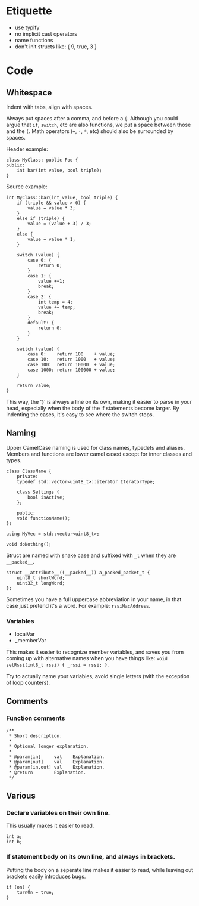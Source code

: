 
# Etiquette

- use typify
- no implicit cast operators
- name functions
- don't init structs like: { 9, true, 3 }


# Code

## Whitespace

Indent with tabs, align with spaces.

Always put spaces after a comma, and before a `{`.
Although you could argue that `if`, `switch`, etc are also functions, we put a space between those and the `(`.
Math operators (`+`, `-`, `*`, etc) should also be surrounded by spaces.

Header example:
```
class MyClass: public Foo {
public:
	int bar(int value, bool triple);
}
```

Source example:
```
int MyClass::bar(int value, bool triple) {
	if (triple && value > 0) {
		value = value * 3;
	}
	else if (triple) {
		value = (value + 3) / 3;
	}
	else {
		value = value * 1;
	}

	switch (value) {
		case 0: {
			return 0;
		}
		case 1: {
			value +=1;
			break;
		}
		case 2: {
			int temp = 4;
			value += temp;
			break;
		}
		default: {
			return 0;
		}
	}

	switch (value) {
		case 0:    return 100    + value;
		case 10:   return 1000   + value;
		case 100:  return 10000  + value;
		case 1000: return 100000 + value;
	}

	return value;
}
```

This way, the '}' is always a line on its own, making it easier to parse in your head, especially when the body of the if statements become larger.
By indenting the cases, it's easy to see where the switch stops.


## Naming

Upper CamelCase naming is used for class names, typedefs and aliases. Members and functions are lower camel cased except for inner classes and types. 

```
class ClassName {
    private:
    typedef std::vector<uint8_t>::iterator IteratorType;
    
    class Settings {
        bool isActive;
    };
    
    public:
    void functionName();
};

using MyVec = std::vector<uint8_t>;

void doNothing();
```

Struct are named with snake case and suffixed with `_t` when they are `__packed__`.

```
struct __attribute__((__packed__)) a_packed_packet_t {
    uint8_t shortWord;
    uint32_t longWord;
};
```

Sometimes you have a full uppercase abbreviation in your name, in that case just pretend it's a word. For example: `rssiMacAddress`.

### Variables

- localVar
- _memberVar

This makes it easier to recognize member variables, and saves you from coming up with alternative names when you have things like: `void setRssi(int8_t rssi) { _rssi = rssi; }`.

Try to actually name your variables, avoid single letters (with the exception of loop counters).


## Comments

### Function comments
```
/**
 * Short description.
 *
 * Optional longer explanation.
 *
 * @param[in]     val    Explanation.
 * @param[out]    val    Explanation.
 * @param[in,out] val    Explanation.
 * @return        Explanation.
 */
```

## Various

### Declare variables on their own line.
This usually makes it easier to read.
```
int a;
int b;
```

### If statement body on its own line, and always in brackets.
Putting the body on a seperate line makes it easier to read, while leaving out brackets easily introduces bugs.
```
if (on) {
    turnOn = true;
}
```




